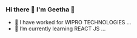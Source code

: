 ### Hi there 👋 I'm Geetha 👨



- 🔭 I have worked for WIPRO TECHNOLOGIES ...
- 🌱 I’m currently learning REACT JS ...


